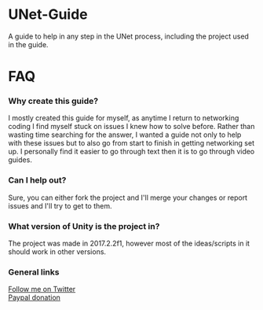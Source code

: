 # UNet-Guide
A guide to help in any step in the UNet process, including the project used in the guide.

# FAQ

### Why create this guide?
I mostly created this guide for myself, as anytime I return to networking coding I find myself stuck on issues I knew how to solve before. Rather than wasting time searching for the answer, I wanted a guide not only to help with these issues but to also go from start to finish in getting networking set up. I personally find it easier to go through text then it is to go through video guides.

### Can I help out?
Sure, you can either fork the project and I'll merge your changes or report issues and I'll try to get to them.

### What version of Unity is the project in?
The project was made in 2017.2.2f1, however most of the ideas/scripts in it should work in other versions.

### General links
[Follow me on Twitter](https://twitter.com/christides11)    
[Paypal donation](paypal.me/ChrisTides11)    
